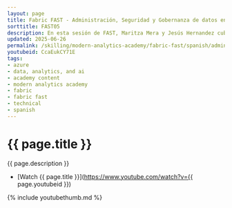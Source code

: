 ```yaml
---
layout: page
title: Fabric FAST - Administración, Seguridad y Gobernanza de datos en Microsoft Fabric
sorttitle: FAST05
description: En esta sesión de FAST, Maritza Mera y Jesús Hernandez cubren las diferentes funcionalidades de gobernanza, seguridad y administración disponibles dentro de Fabric. Aprenderá a administrar espacios de trabajo, capacidades y ajustes en el portal de administración y también a garantizar la seguridad de sus datos. La presentación se adentra en la integración de Fabric con Purview y las diferentes opciones disponibles para gobernar sus datos.
updated: 2025-06-26
permalink: /skilling/modern-analytics-academy/fabric-fast/spanish/admin
youtubeid: CcaEukCY71E
tags: 
- azure
- data, analytics, and ai
- academy content
- modern analytics academy
- fabric
- fabric fast
- technical
- spanish
---
```


# {{ page.title }}

{{ page.description }}

* [Watch {{ page.title }}](https://www.youtube.com/watch?v={{ page.youtubeid }})

{% include youtubethumb.md %}
